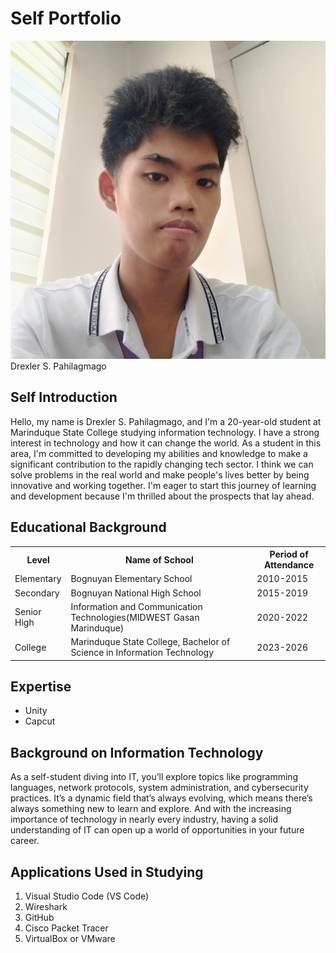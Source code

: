 <!DOCTYPE html>
<html lang="en">
<head>
    <meta charset="UTF-8">
    <meta name="viewport" content="width=device-width, initial-scale=1.0">
    <title>Self Portfolio- Drexler S. Pahilagmago</title>
    <link rel="stylesheet" href="style.css">
</head>
<body>
    <div class="container">
        <h1>Self Portfolio</h1>
        <div class="content">
            <section>
                <div class="profile-section">
                    <img src="drexler.jpg" alt="Drexler S. Pahilagmago" class="profile-photo">
                    <a style= "text-decoration: none;">Drexler S. Pahilagmago</a></h2>
                    <h2 class="name">Self Introduction </h2>
                </div>
                <p class="intro">Hello, my name is Drexler S. Pahilagmago, and I'm a 20-year-old student at Marinduque State College studying information technology. I have a strong interest in technology and how it can change the world. As a student in this area, I'm committed to developing my abilities and knowledge to make a significant contribution to the rapidly changing tech sector. I think we can solve problems in the real world and make people's lives better by being innovative and working together. I'm eager to start this journey of learning and development because I'm thrilled about the prospects that lay ahead.</p>
            </section>
            <section class="content-section">
                <h2>Educational Background</h2>
                <table>
                    <tr>
                        <th>Level</th>
                        <th>Name of School</th>
                        <th>Period of Attendance</th>
                    </tr>
                    <tr>
                        <td>Elementary</td>
                        <td>Bognuyan Elementary School</td>
                        <td>2010-2015</td>
                    </tr>
                    <tr>
                        <td>Secondary</td>
                        <td>Bognuyan National High School</td>
                        <td>2015-2019</td>
                    </tr>
                    <tr>
                        <td>Senior High</td>
                        <td>Information and Communication Technologies(MIDWEST Gasan Marinduque)</td>
                        <td>2020-2022</td>
                    </tr>
                    <tr>
                        <td>College</td>
                        <td>Marinduque State College, Bachelor of Science in Information Technology</td>
                        <td>2023-2026</td>
                    </tr>
                </table>
            </section>
            <section class="content-section">
                <h2>Expertise</h2>
                <ul>
                    <li>Unity</li>
                    <li>Capcut</li>
                </ul>
            </section>
            <section class="content-section">
                <h2>Background on Information Technology</h2>
                <p>As a self-student diving into IT, you’ll explore topics like programming languages, network protocols, system administration, and cybersecurity practices. It’s a dynamic field that’s always evolving, which means there’s always something new to learn and explore. And with the increasing importance of technology in nearly every industry, having a solid understanding of IT can open up a world of opportunities in your future career.</p>
            </section>
            <section class="content-section">
                <h2>Applications Used in Studying</h2>
                <ol>
                    <li>Visual Studio Code (VS Code)</li>
                    <li>Wireshark</li>
                    <li>GitHub</li>
                    <li>Cisco Packet Tracer</li>
                    <li>VirtualBox or VMware</li>
                </ol>
            </section>
        </div>
    </div>
</body>
</html>
